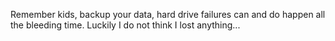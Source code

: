 Remember kids, backup your data, hard drive failures can and do happen all the bleeding time. Luckily I do not think I lost anything...